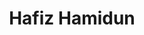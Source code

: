 ---
id: hafizhamidun
title: Hafiz Hamidun
url: https://hafizhamidun.com
thumbnail: https://res.cloudinary.com/wansaleh/image/upload/c_scale,w_600/f_auto/site-v4/projects/hh.png
tags:
- Music
- Artist
publishedAt: 2020-12-17T00:00:00.000Z
stack:
- React
- Next.js
description: Hafiz Hamidun is an award-winning artist and music producer from Malaysia.
---